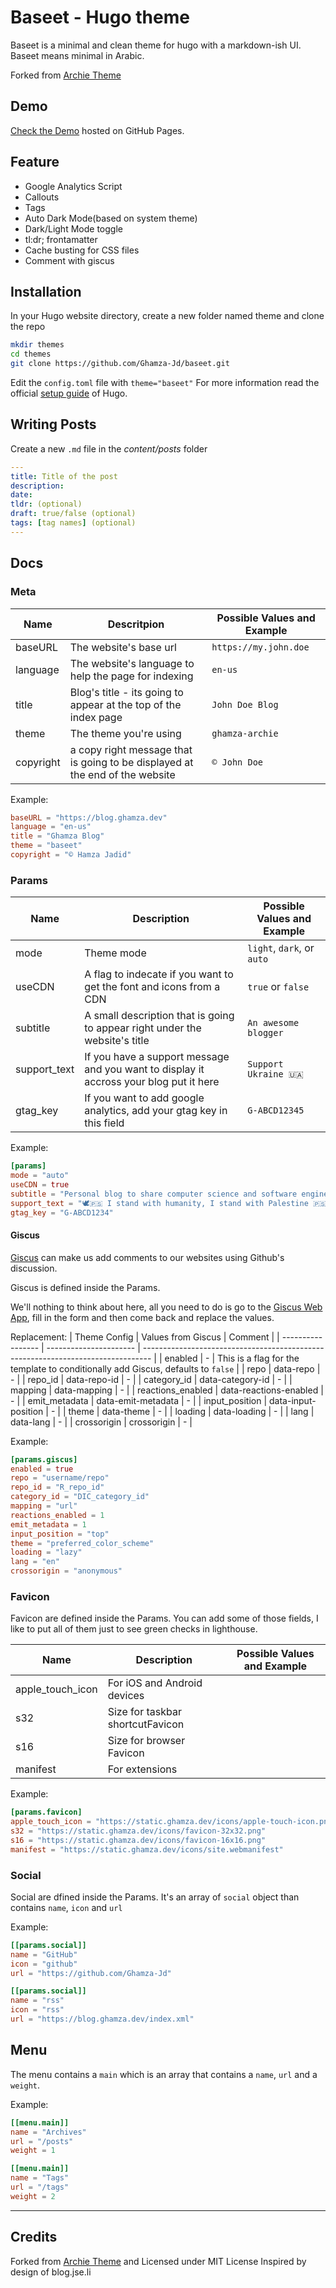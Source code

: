 # Baseet - Hugo theme

Baseet is a minimal and clean theme for hugo with a markdown-ish UI.
Baseet means minimal in Arabic.

Forked from [Archie Theme](https://github.com/athul/archie)

## Demo

[Check the Demo](https://blog.ghamza.dev) hosted on GitHub Pages.

## Feature

- Google Analytics Script
- Callouts
- Tags
- Auto Dark Mode(based on system theme)
- Dark/Light Mode toggle
- tl:dr; frontamatter
- Cache busting for CSS files
- Comment with giscus

## Installation

In your Hugo website directory, create a new folder named theme and clone the repo

```bash
mkdir themes
cd themes
git clone https://github.com/Ghamza-Jd/baseet.git
```

Edit the `config.toml` file with `theme="baseet"`
For more information read the official [setup guide](https://gohugo.io/overview/installing/) of Hugo.

## Writing Posts

Create a new `.md` file in the _content/posts_ folder

```yml
---
title: Title of the post
description:
date:
tldr: (optional)
draft: true/false (optional)
tags: [tag names] (optional)
---
```

## Docs

### Meta
| Name      | Descritpion                                                                  | Possible Values  and Example |
| --------- | ---------------------------------------------------------------------------- | ---------------------------- |
| baseURL   | The website's base url                                                       | `https://my.john.doe`        |
| language  | The website's language to help the page for indexing                         | `en-us`                      |
| title     | Blog's title - its going to appear at the top of the index page              | `John Doe Blog`              |
| theme     | The theme you're using                                                       | `ghamza-archie`              |
| copyright | a copy right message that is going to be displayed at the end of the website | `© John Doe`                 |

Example:
```toml
baseURL = "https://blog.ghamza.dev"
language = "en-us"
title = "Ghamza Blog"
theme = "baseet"
copyright = "© Hamza Jadid"
```

### Params
| Name         | Description                                                                            | Possible Values and Example |
| ------------ | -------------------------------------------------------------------------------------- | --------------------------- |
| mode         | Theme mode                                                                             | `light`, `dark`, or `auto`  |
| useCDN       | A flag to indecate if you want to get the font and icons from a CDN                    | `true` or `false`           |
| subtitle     | A small description that is going to appear right under the website's title            | `An awesome blogger`        |
| support_text | If you have a support message and you want to display it accross your blog put it here | `Support Ukraine 🇺🇦`         |
| gtag_key     | If you want to add google analytics, add your gtag key in this field                   | `G-ABCD12345`               |

Example:
```toml
[params]
mode = "auto"
useCDN = true
subtitle = "Personal blog to share computer science and software engineering articles."
support_text = "🕊️🇵🇸 I stand with humanity, I stand with Palestine 🇵🇸🕊️"
gtag_key = "G-ABCD1234"
```

#### Giscus
[Giscus](https://giscus.app/) can make us add comments to our websites using Github's discussion.

Giscus is defined inside the Params.

We'll nothing to think about here, all you need to do is go to the [Giscus Web App](https://giscus.app/), fill in the form and then come back and replace the values.

Replacement:
| Theme Config      | Values from Giscus     | Comment                                                                          |
| ----------------- | ---------------------- | -------------------------------------------------------------------------------- |
| enabled           | -                      | This is a flag for the template to conditionally add Giscus, defaults to `false` |
| repo              | data-repo              | -                                                                                |
| repo_id           | data-repo-id           | -                                                                                |
| category_id       | data-category-id       | -                                                                                |
| mapping           | data-mapping           | -                                                                                |
| reactions_enabled | data-reactions-enabled | -                                                                                |
| emit_metadata     | data-emit-metadata     | -                                                                                |
| input_position    | data-input-position    | -                                                                                |
| theme             | data-theme             | -                                                                                |
| loading           | data-loading           | -                                                                                |
| lang              | data-lang              | -                                                                                |
| crossorigin       | crossorigin            | -                                                                                |

Example:
```toml
[params.giscus]
enabled = true
repo = "username/repo"
repo_id = "R_repo_id"
category_id = "DIC_category_id"
mapping = "url"
reactions_enabled = 1
emit_metadata = 1
input_position = "top"
theme = "preferred_color_scheme"
loading = "lazy"
lang = "en"
crossorigin = "anonymous"
```

### Favicon
Favicon are defined inside the Params.
You can add some of those fields, I like to put all of them just to see green checks in lighthouse.

| Name             | Description                      | Possible Values and Example |
| ---------------- | -------------------------------- | --------------------------- |
| apple_touch_icon | For iOS and Android devices      |                             |
| s32              | Size for taskbar shortcutFavicon |                             |
| s16              | Size for browser Favicon         |                             |
| manifest         | For extensions                   |                             |

Example:
```toml
[params.favicon]
apple_touch_icon = "https://static.ghamza.dev/icons/apple-touch-icon.png"
s32 = "https://static.ghamza.dev/icons/favicon-32x32.png"
s16 = "https://static.ghamza.dev/icons/favicon-16x16.png"
manifest = "https://static.ghamza.dev/icons/site.webmanifest"
```

### Social
Social are dfined inside the Params.
It's an array of `social` object than contains `name`, `icon` and `url`

Example:
```toml
[[params.social]]
name = "GitHub"
icon = "github"
url = "https://github.com/Ghamza-Jd"

[[params.social]]
name = "rss"
icon = "rss"
url = "https://blog.ghamza.dev/index.xml"
```
## Menu
The menu contains a `main` which is an array that contains a `name`, `url` and a `weight`.

Example:
```toml
[[menu.main]]
name = "Archives"
url = "/posts"
weight = 1

[[menu.main]]
name = "Tags"
url = "/tags"
weight = 2
```

---

## Credits

Forked from [Archie Theme](https://github.com/athul/archie) and Licensed under MIT License
Inspired by design of blog.jse.li